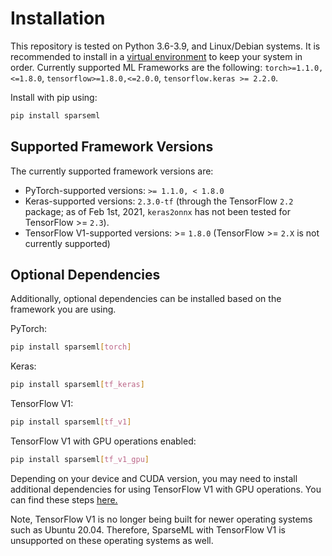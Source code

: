 <!--
Copyright (c) 2021 - present / Neuralmagic, Inc. All Rights Reserved.

Licensed under the Apache License, Version 2.0 (the "License");
you may not use this file except in compliance with the License.
You may obtain a copy of the License at

   http://www.apache.org/licenses/LICENSE-2.0

Unless required by applicable law or agreed to in writing,
software distributed under the License is distributed on an "AS IS" BASIS,
WITHOUT WARRANTIES OR CONDITIONS OF ANY KIND, either express or implied.
See the License for the specific language governing permissions and
limitations under the License.
-->

# Installation

This repository is tested on Python 3.6-3.9, and Linux/Debian systems.
It is recommended to install in a [virtual environment](https://docs.python.org/3/library/venv.html) to keep your system in order.
Currently supported ML Frameworks are the following: `torch>=1.1.0,<=1.8.0`, `tensorflow>=1.8.0,<=2.0.0`, `tensorflow.keras >= 2.2.0`.

Install with pip using:

```bash
pip install sparseml
```

## Supported Framework Versions

The currently supported framework versions are:

- PyTorch-supported versions: `>= 1.1.0, < 1.8.0`
- Keras-supported versions: `2.3.0-tf` (through the TensorFlow `2.2` package; as of Feb 1st, 2021, `keras2onnx` has
not been tested for TensorFlow >= `2.3`). 
- TensorFlow V1-supported versions: >= `1.8.0` (TensorFlow >= `2.X` is not currently supported)

## Optional Dependencies

Additionally, optional dependencies can be installed based on the framework you are using.

PyTorch:

```bash
pip install sparseml[torch]
```

Keras:

```bash
pip install sparseml[tf_keras]
```

TensorFlow V1:

```bash
pip install sparseml[tf_v1]
```

TensorFlow V1 with GPU operations enabled:

```bash
pip install sparseml[tf_v1_gpu]
```

Depending on your device and CUDA version, you may need to install additional dependencies for using TensorFlow V1 with GPU operations. You can find these steps [here.](https://www.tensorflow.org/install/gpu#older_versions_of_tensorflow)

Note, TensorFlow V1 is no longer being built for newer operating systems such as Ubuntu 20.04. 
Therefore, SparseML with TensorFlow V1 is unsupported on these operating systems as well.
